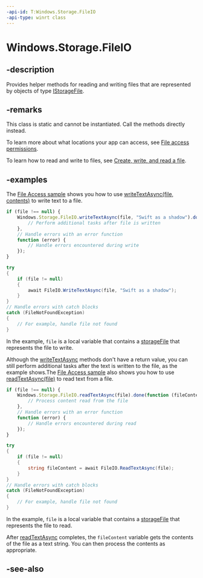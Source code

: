 ```yaml
---
-api-id: T:Windows.Storage.FileIO
-api-type: winrt class
---
```


<!-- Class syntax.
public class FileIO 
-->

# Windows.Storage.FileIO

## -description
Provides helper methods for reading and writing files that are represented by objects of type [IStorageFile](istoragefile.md).

## -remarks
This class is static and cannot be instantiated. Call the methods directly instead.

To learn more about what locations your app can access, see [File access permissions](https://docs.microsoft.com/windows/uwp/files/file-access-permissions).

To learn how to read and write to files, see [Create, write, and read a file](https://docs.microsoft.com/windows/uwp/files/quickstart-reading-and-writing-files).

## -examples
The [File Access sample](https://github.com/Microsoft/Windows-universal-samples/tree/master/Samples/FileAccess) shows you how to use [writeTextAsync(file, contents)](fileio_writetextasync_1850452055.md) to write text to a file.

```javascript
if (file !== null) {
    Windows.Storage.FileIO.writeTextAsync(file, "Swift as a shadow").done(function () {
        // Perform additional tasks after file is written
    },
    // Handle errors with an error function
    function (error) {
        // Handle errors encountered during write
    });
}
```

```csharp
try
{
    if (file != null)
    {
        await FileIO.WriteTextAsync(file, "Swift as a shadow");
    }
}
// Handle errors with catch blocks
catch (FileNotFoundException)
{
    // For example, handle file not found
}
```

In the example, `file` is a local variable that contains a [storageFile](storagefile.md) that represents the file to write.

Although the [writeTextAsync](fileio_writetextasync.md) methods don't have a return value, you can still perform additional tasks after the text is written to the file, as the example shows.The [File Access sample](https://github.com/Microsoft/Windows-universal-samples/tree/master/Samples/FileAccess) also shows you how to use [readTextAsync(file)](fileio_readtextasync_784288594.md) to read text from a file.

```javascript
if (file !== null) {
    Windows.Storage.FileIO.readTextAsync(file).done(function (fileContent) {
        // Process content read from the file
    },
    // Handle errors with an error function
    function (error) {
        // Handle errors encountered during read
    });
}
```

```csharp
try
{
    if (file != null)
    {
        string fileContent = await FileIO.ReadTextAsync(file);
    }
}
// Handle errors with catch blocks
catch (FileNotFoundException)
{
    // For example, handle file not found
}
```

In the example, `file` is a local variable that contains a [storageFile](storagefile.md) that represents the file to read.

After [readTextAsync](fileio_readtextasync.md) completes, the `fileContent` variable gets the contents of the file as a text string. You can then process the contents as appropriate.

## -see-also